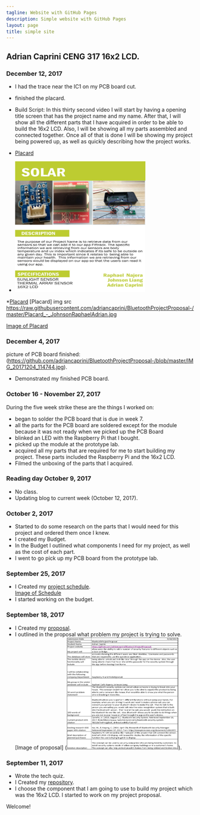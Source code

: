 ```yaml
---
tagline: Website with GitHub Pages
description: Simple website with GitHub Pages
layout: page
title: simple site
---
```


Adrian Caprini CENG 317 16x2 LCD.
-------------

### December 12, 2017
* I had the trace near the IC1 on my PCB board cut. 
* finished the placard.
* Build Script: In this thirty second video I will start by having a opening title screen that has the project name and my name.  After that, I will show all the different parts that I have acquired in order to be able to build the 16x2 LCD.
Also, I will be showing all my parts assembled and connected together.  Once all of that is done I will be showing my project being powered up, as well as quickly describing how the project works.

* [Placard](https://github.com/adriancaprini/BluetoothProjectProposal-/blob/master/Placard_-_JohnsonRaphaelAdrian.pub)
* <img src="https://raw.githubusercontent.com/adriancaprini/BluetoothProjectProposal-/master/Placard_-_JohnsonRaphaelAdrian.jpg" alt="Image of Placard" width="350" height="350">


*[Placard](<img src="https://raw.githubusercontent.com/adriancaprini/BluetoothProjectProposal-/master/- Placard JohnsonRaphaelAdrian.jpg" alt="Proposal" width="300" height="300">)
[Placard] img src https://raw.githubusercontent.com/adriancaprini/BluetoothProjectProposal-/master/Placard_-_JohnsonRaphaelAdrian.jpg

[Image of Placard](https://raw.githubusercontent.com/adriancaprini/BluetoothProjectProposal-/master/PlacardJohnsonRaphaelAdrian.jpg)
### December 4, 2017
picture of PCB board finished: (https://github.com/adriancaprini/BluetoothProjectProposal-/blob/master/IMG_20171204_114744.jpg).
* Demonstrated my finished PCB board.

### October 16 - November 27, 2017
During the five week strike these are the things I worked on:
* began to solder the PCB board that is due in week 7.
* all the parts for the PCB board are soldered except for the module because it was not ready when we picked up the PCB Board   
* blinked an LED with the Raspberry Pi that I bought.
* picked up the module at the prototype lab.
* acquired all my parts that are required for me to start building my project.  These parts included the Raspberry Pi and the 16x2 LCD.
* Filmed the unboxing of the parts that I acquired.

### Reading day October 9, 2017
* No class.
* Updating blog to current week (October 12, 2017).

### October 2, 2017
* Started to do some research on the parts that I would need for this project and ordered them once I knew.
* I created my Budget. 
* In the Budget I outlined what components I need for my project, as well as the cost of each part. 
* I went to go pick up my PCB board from the prototype lab.

### September 25, 2017

* I Created my [project schedule](https://github.com/adriancaprini/BluetoothProjectProposal-/blob/master/Hardware%20Production%20Project%20Schedule.mpp).  
[Image of Schedule](https://raw.githubusercontent.com/six0four/StudentSenseHat/master/documentation/Week3RubricforProjectSchedule.jpg)
* I started working on the budget.

### September 18, 2017

* I Created my [proposal](https://github.com/adriancaprini/BluetoothProjectProposal-/blob/master/ProposalContentStudentNameRev02.pdf). 
* I outlined in the proposal what problem my project is trying to solve. 
[Image of proposal] (<img src="https://raw.githubusercontent.com/adriancaprini/BluetoothProjectProposal-/master/Hardware%20proposal.PNG" alt="Proposal" width="300" height="300">).


### September 11, 2017

* Wrote the tech quiz. 
* I Created my [repository](https://github.com/adriancaprini/BluetoothProjectProposal-). 
* I choose the component that I am going to use to build my project which was the 16x2 LCD. I started to work on my project proposal. 

Welcome!
